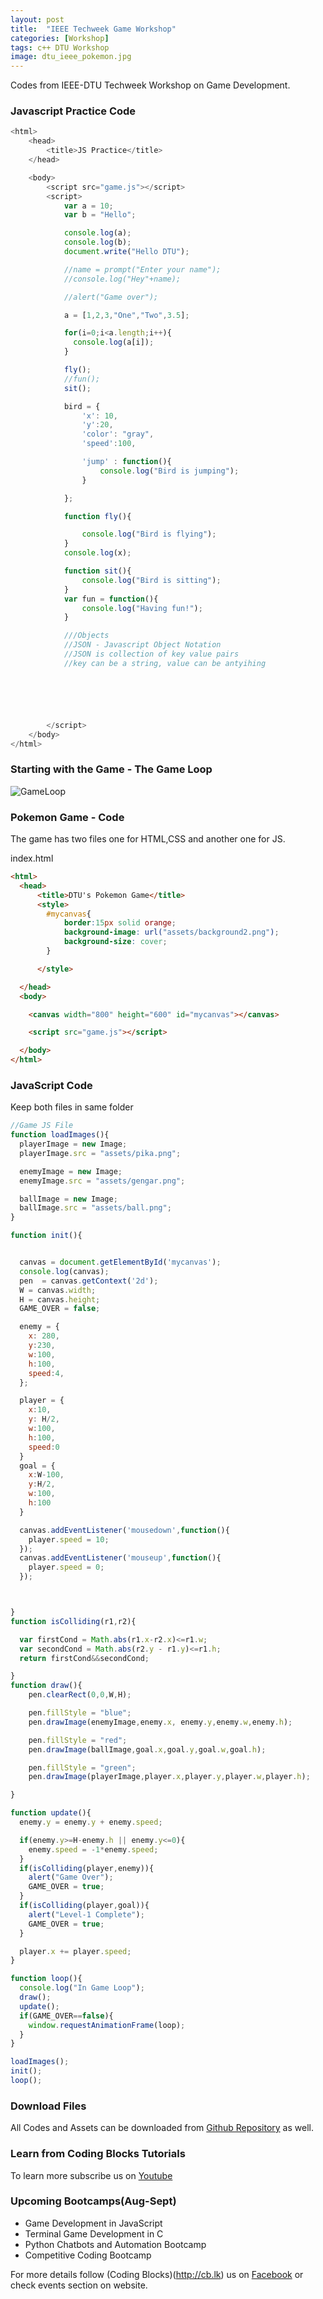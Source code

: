 ```yaml
---
layout: post
title:  "IEEE Techweek Game Workshop"
categories: [Workshop]
tags: c++ DTU Workshop
image: dtu_ieee_pokemon.jpg
---
```


Codes from IEEE-DTU Techweek Workshop on Game Development.

### **Javascript Practice Code**
```js
<html>
    <head>
        <title>JS Practice</title>
    </head>

    <body>
        <script src="game.js"></script>
        <script>
            var a = 10;
            var b = "Hello";

            console.log(a);
            console.log(b);
            document.write("Hello DTU");

            //name = prompt("Enter your name");
            //console.log("Hey"+name);

            //alert("Game over");

            a = [1,2,3,"One","Two",3.5];

            for(i=0;i<a.length;i++){
              console.log(a[i]);
            }

            fly();
            //fun();
            sit();

            bird = {
                'x': 10,
                'y':20,
                'color': "gray",
                'speed':100,

                'jump' : function(){
                    console.log("Bird is jumping");
                }

            };

            function fly(){

                console.log("Bird is flying");
            }
            console.log(x);

            function sit(){
                console.log("Bird is sitting");
            }
            var fun = function(){
                console.log("Having fun!");
            }

            ///Objects
            //JSON - Javascript Object Notation
            //JSON is collection of key value pairs
            //key can be a string, value can be antyihing






        </script>
    </body>
</html>

```
### **Starting with the Game - The Game Loop**
![GameLoop](http://i.imgur.com/GJjFroX.png)

### **Pokemon Game - Code**
The game has two files one for HTML,CSS and another one for JS.



index.html

```html
<html>
  <head>
      <title>DTU's Pokemon Game</title>
      <style>
        #mycanvas{
            border:15px solid orange;
            background-image: url("assets/background2.png");
            background-size: cover;
        }

      </style>

  </head>
  <body>

    <canvas width="800" height="600" id="mycanvas"></canvas>

    <script src="game.js"></script>

  </body>
</html>

```


### **JavaScript Code**
Keep both files in same folder


```js
//Game JS File
function loadImages(){
  playerImage = new Image;
  playerImage.src = "assets/pika.png";

  enemyImage = new Image;
  enemyImage.src = "assets/gengar.png";

  ballImage = new Image;
  ballImage.src = "assets/ball.png";
}

function init(){


  canvas = document.getElementById('mycanvas');
  console.log(canvas);
  pen  = canvas.getContext('2d');
  W = canvas.width;
  H = canvas.height;
  GAME_OVER = false;

  enemy = {
    x: 280,
    y:230,
    w:100,
    h:100,
    speed:4,
  };

  player = {
    x:10,
    y: H/2,
    w:100,
    h:100,
    speed:0
  }
  goal = {
    x:W-100,
    y:H/2,
    w:100,
    h:100
  }

  canvas.addEventListener('mousedown',function(){
    player.speed = 10;
  });
  canvas.addEventListener('mouseup',function(){
    player.speed = 0;
  });



}
function isColliding(r1,r2){

  var firstCond = Math.abs(r1.x-r2.x)<=r1.w;
  var secondCond = Math.abs(r2.y - r1.y)<=r1.h;
  return firstCond&&secondCond;

}
function draw(){
    pen.clearRect(0,0,W,H);

    pen.fillStyle = "blue";
    pen.drawImage(enemyImage,enemy.x, enemy.y,enemy.w,enemy.h);

    pen.fillStyle = "red";
    pen.drawImage(ballImage,goal.x,goal.y,goal.w,goal.h);

    pen.fillStyle = "green";
    pen.drawImage(playerImage,player.x,player.y,player.w,player.h);

}

function update(){
  enemy.y = enemy.y + enemy.speed;

  if(enemy.y>=H-enemy.h || enemy.y<=0){
    enemy.speed = -1*enemy.speed;
  }
  if(isColliding(player,enemy)){
    alert("Game Over");
    GAME_OVER = true;
  }
  if(isColliding(player,goal)){
    alert("Level-1 Complete");
    GAME_OVER = true;
  }

  player.x += player.speed;
}

function loop(){
  console.log("In Game Loop");
  draw();
  update();
  if(GAME_OVER==false){
    window.requestAnimationFrame(loop);
  }
}

loadImages();
init();
loop();

```

### **Download Files**
All Codes and Assets can be downloaded from [Github Repository](https://github.com/prateek27/Workshops) as well.

### **Learn from Coding Blocks Tutorials**
To learn more subscribe us on [Youtube](http://cb.lk/yt) 

### **Upcoming Bootcamps(Aug-Sept)** 
- Game Development in JavaScript
- Terminal Game Development in C 
- Python Chatbots and Automation Bootcamp
- Competitive Coding Bootcamp

For more details follow (Coding Blocks)(http://cb.lk) us on [Facebook](http://facebook.com/codingblocksindia) or check events section on website.

